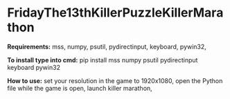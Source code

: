 # FridayThe13thKillerPuzzleKillerMarathon

**Requirements:**
mss,
numpy,
psutil,
pydirectinput,
keyboard,
pywin32,

**To install type into cmd:**
pip install mss numpy psutil pydirectinput keyboard pywin32

**How to use:**
set your resolution in the game to 1920x1080,
open the Python file while the game is open,
launch killer marathon,
